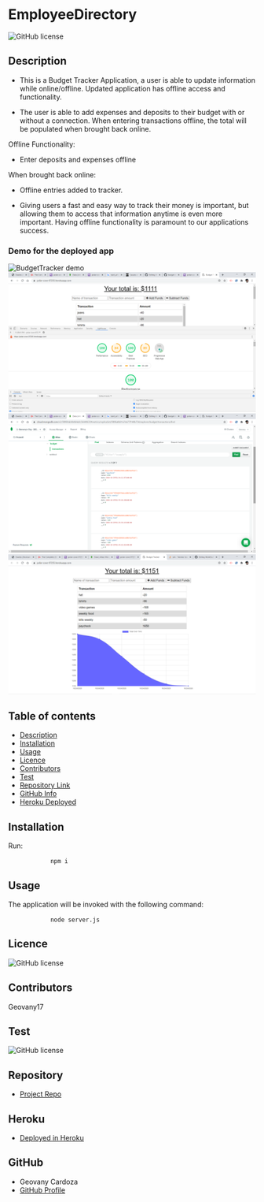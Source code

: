 # EmployeeDirectory

![GitHub license](https://img.shields.io/badge/license-MIT-blue.svg)

## Description

- This is a Budget Tracker Application, a user is able to update information while online/offline. Updated application has offline access and functionality.

- The user is able to add expenses and deposits to their budget with or without a connection. When entering transactions offline, the total will be populated when brought back online.

Offline Functionality:

- Enter deposits and expenses offline

When brought back online:

- Offline entries added to tracker.

- Giving users a fast and easy way to track their money is important, but allowing them to access that information anytime is even more important. Having offline functionality is paramount to our applications success.

### Demo for the deployed app

![BudgetTracker demo](https://github.com/Geovany17/budgetTracker/blob/main/public/assets/budgetDemo.gif)
![BudgetTracker screenshot](<https://github.com/Geovany17/budgetTracker/blob/main/public/assets/Screenshot%20(102).png>)
![BudgetTracker screenshot](<https://github.com/Geovany17/budgetTracker/blob/main/public/assets/Screenshot%20(103).png>)
![BudgetTracker screenshot](<https://github.com/Geovany17/budgetTracker/blob/main/public/assets/Screenshot%20(99).png>)

## Table of contents

- [Description](#Description)
- [Installation](#Installation)
- [Usage](#Usage)
- [Licence](#Licence)
- [Contributors](#Contributors)
- [Test](#Test)
- [Repository Link](#Repository)
- [GitHub Info](#GitHub)
- [Heroku Deployed](#Heroku)

## Installation

Run:

                npm i

## Usage

The application will be invoked with the following command:

                node server.js

## Licence

![GitHub license](https://img.shields.io/badge/license-MIT-blue.svg)

## Contributors

Geovany17

## Test

![GitHub license](https://img.shields.io/badge/test-100%25-success)

## Repository

- [Project Repo](https://github.com/Geovany17/EmployeeDirectory)

## Heroku

- [Deployed in Heroku](https://dry-forest-93487.herokuapp.com/)

## GitHub

- Geovany Cardoza
- [GitHub Profile](https://github.com/Geovany17)
